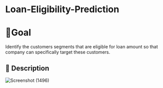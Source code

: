 # Loan-Eligibility-Prediction

# 🎯Goal
 Identify the customers segments that are eligible for loan amount so that company can specifically target these customers. 





## 📝 Description

![Screenshot (1496)](https://user-images.githubusercontent.com/57485286/185582477-97afea37-1ef7-4ec7-a788-06f6f1a3ed27.png)


